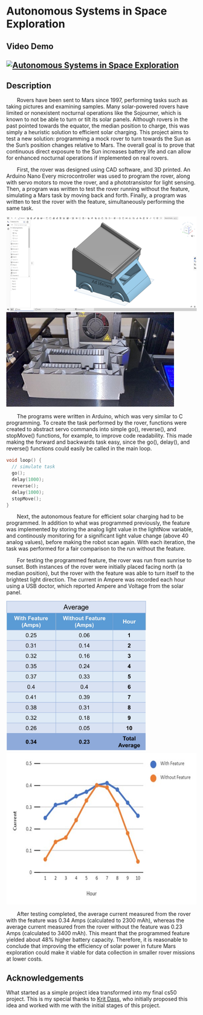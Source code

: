 # Autonomous Systems in Space Exploration
## Video Demo  <br><br>[![Autonomous Systems in Space Exploration](https://img.youtube.com/vi/MYJkZDZIzyw/maxresdefault.jpg)](https://www.youtube.com/watch?v=MYJkZDZIzyw)
## Description

&emsp;&emsp;Rovers have been sent to Mars since 1997, performing tasks such as taking pictures and examining samples. Many solar-powered rovers have limited or nonexistent nocturnal operations like the Sojourner, which is known to not be able to turn or tilt its solar panels. Although rovers in the past pointed towards the equator, the median position to charge, this was simply a heuristic solution to efficient solar charging. This project aims to test a new solution: programming a mock rover to turn towards the Sun as the Sun’s position changes relative to Mars. The overall goal is to prove that continuous direct exposure to the Sun increases battery life and can allow for enhanced nocturnal operations if implemented on real rovers.

&emsp;&emsp;First, the rover was designed using CAD software, and 3D printed. An Arduino Nano Every microcontroller was used to program the rover, along with servo motors to move the rover, and a phototransistor for light sensing. Then, a program was written to test the rover running without the feature, simulating a Mars task by moving back and forth. Finally, a program was written to test the rover with the feature, simultaneously performing the same task.

<p float="left">
  <img src="images/CAD.png" height=250>
  <img src="images/3dprint.jpg" height=250>
</p>

&emsp;&emsp;The programs were written in Arduino, which was very similar to C programming. To create the task performed by the rover, functions were created to abstract servo commands into simple go(), reverse(), and stopMove() functions, for example, to improve code readability. This made making the forward and backwards task easy, since the go(), delay(), and reverse() functions could easily be called in the main loop.

```c
void loop() {
  // simulate task
  go();
  delay(1000);
  reverse();
  delay(1000);
  stopMove();
}
```

&emsp;&emsp;Next, the autonomous feature for efficient solar charging had to be programmed. In addition to what was programmed previously, the feature was implemented by storing the analog light value in the lightNow variable, and continously monitoring for a significant light value change (above 40 analog values), before making the robot scan again. With each iteration, the task was performed for a fair comparison to the run without the feature.

&emsp;&emsp;For testing the programmed feature, the rover was run from sunrise to sunset. Both instances of the rover were initially placed facing north (a median position), but the rover with the feature was able to turn itself to the brightest light direction. The current in Ampere was recorded each hour using a USB doctor, which reported Ampere and Voltage from the solar panel.

<p float="left">
  <img src="images/data.jpg" height=400>
  <img src="images/graph.jpg" height=400>
</p>

&emsp;&emsp;After testing completed, the average current measured from the rover with the feature was 0.34 Amps (calculated to 2300 mAh), whereas the average current measured from the rover without the feature was 0.23 Amps (calculated to 3400 mAh). This meant that the programmed feature yielded about 48% higher battery capacity. Therefore, it is reasonable to conclude that improving the efficiency of solar power in future Mars exploration could make it viable for data collection in smaller rover missions at lower costs.

## Acknowledgements
What started as a simple project idea transformed into my final cs50 project. This is my special thanks to [Krit Dass](https://github.com/kritdass), who initially proposed this idea and worked with me with the initial stages of this project.
